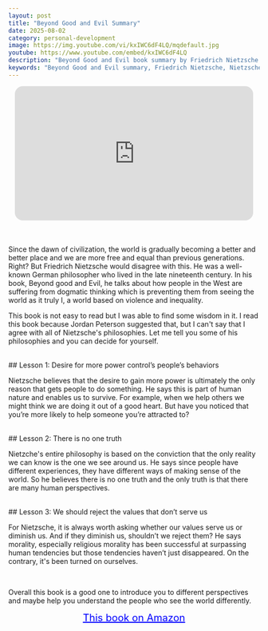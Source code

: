 ```yaml
---
layout: post
title: "Beyond Good and Evil Summary"
date: 2025-08-02
category: personal-development
image: https://img.youtube.com/vi/kxIWC6dF4LQ/mqdefault.jpg
youtube: https://www.youtube.com/embed/kxIWC6dF4LQ
description: "Beyond Good and Evil book summary by Friedrich Nietzsche distilled into key lessons. Explore core ideas on power, truth, and values in this concise and SEO-friendly summary of Nietzsche’s philosophical work."
keywords: "Beyond Good and Evil summary, Friedrich Nietzsche, Nietzsche book summary, philosophy book summary, power and truth, moral values, western philosophy, personal development"
---
```


<div style="display: flex; justify-content: center; margin-bottom: 20px;">
  <div style="aspect-ratio: 16 / 9; width: 95%; max-width: 700px; position: relative;">
    <iframe 
      src="https://www.youtube.com/embed/kxIWC6dF4LQ"
      title="Beyond Good and Evil Summary"
      allowfullscreen
      frameborder="0"
      style="position: absolute; inset: 0; width: 100%; height: 100%; border-radius: 16px;">
    </iframe>
  </div>
</div>

<div style="height: 15px;"></div>
<!-- ..................................................................... -->

Since the dawn of civilization, the world is gradually becoming a better and better place and we are more free and equal than previous generations. Right? But Friedrich Nietzsche would disagree with this. He was a well-known German philosopher who lived in the late nineteenth century. In his book, Beyond good and Evil, he talks about how people in the West are suffering from dogmatic thinking which is preventing them from seeing the world as it truly I, a world based on violence and inequality. 

This book is not easy to read but I was able to find some wisdom in it. I read this book because Jordan Peterson suggested that, but I can't say that I agree with all of Nietzsche's philosophies. Let me tell you some of his philosophies and you can decide for yourself. 


<br>
## Lesson 1: Desire for more power control’s people’s behaviors


Nietzsche believes that the desire to gain more power is ultimately the only reason that gets people to do something. He says this is part of human nature and enables us to survive. For example, when we help others we might think we are doing it out of a good heart. But have you noticed that you’re more likely to help someone you’re attracted to? 



<br>
## Lesson 2: There is no one truth


Nietzche's entire philosophy is based on the conviction that the only reality we can know is the one we see around us. He says since people have different experiences, they have different ways of making sense of the world. So he believes there is no one truth and the only truth is that there are many human perspectives. 



<br>
## Lesson 3: We should reject the values that don’t serve us


For Nietzsche, it is always worth asking whether our values serve us or diminish us. And if they diminish us, shouldn’t we reject them? He says morality, especially religious morality has been successful at surpassing human tendencies but those tendencies haven’t just disappeared. On the contrary, it's been turned on ourselves. 


<br>
 
Overall this book is a good one to introduce you to different perspectives and maybe help you understand the people who see the world differently.
<br>

<p style="text-align: center;">
  <a href="https://amzn.to/3bPh7jk" target="_blank" style="color: blue; text-decoration: underline; font-size: 20px;">
    This book on Amazon
  </a>
</p>
